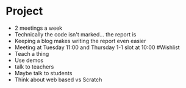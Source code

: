 # Project
* 2 meetings a week
* Technically the code isn't marked... the report is
* Keeping a blog makes writing the report even easier
* Meeting at Tuesday 11:00 and Thursday 1-1 slot at 10:00
#Wishlist
* Teach a thing
* Use demos
* talk to teachers
* Maybe talk to students
* Think about web based vs Scratch
